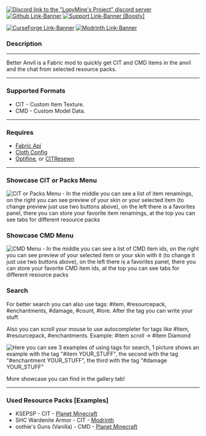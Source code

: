 [![Discord link to the "LopyMine's Project" discord server](https://cdn.modrinth.com/data/cached_images/21f178aff2b64844fefeaf94a3a3a418440fd43f.png)](https://discord.gg/NZzxdkrV4s) [![Github Link-Banner](https://cdn.modrinth.com/data/cached_images/d87060a9e4522786e45b4b54d10853a1b4a91b10.png)](https://github.com/LopyMine/BetterAnvil) [![Support Link-Banner [Boosty]](https://cdn.modrinth.com/data/cached_images/dce91fef079649dee277c52a998fc068e745e99e.png)](https://boosty.to/lopymine/donate)

[![CurseForge Link-Banner](https://cdn.modrinth.com/data/cached_images/c39affcb732c8b1a4fe189e79898c686da3d63e2.png)](https://www.curseforge.com/minecraft/mc-mods/better-anvil) [![Modrinth Link-Banner](https://cdn.modrinth.com/data/cached_images/9991553f6a20e5105b9b153b8d817bc3630c18a8.png)](https://modrinth.com/mod/better-anvil)

### Description

---

Better Anvil is a Fabric mod to quickly get CIT and CMD items in the anvil and the chat from selected resource packs.

---

### Supported Formats
- CIT - Custom Item Texture.
- CMD - Custom Model Data.

---

### Requires
- [Fabric Api](https://modrinth.com/mod/fabric-api)
- [Cloth Config](https://modrinth.com/mod/cloth-config)
- [Optifine](https://optifine.net/), or [CITResewn](https://modrinth.com/mod/cit-resewn)

---

### Showcase CIT or Packs Menu

![CIT or Packs Menu - In the middle you can see a list of item renamings, on the right you can see preview of your skin or your selected item (to change preview just use two buttons above), on the left there is a favorites panel, there you can store your favorite item renamings, at the top you can see tabs for different resource packs](https://cdn.modrinth.com/data/cached_images/76dea0d4baac5bfe63d83c4e105b32c562e3cb9d.png)

### Showcase CMD Menu

![CMD Menu - In the middle you can see a list of CMD item ids, on the right you can see preview of your selected item or your skin with it (to change it just use two buttons above), on the left there is a favorites panel, there you can store your favorite CMD item ids, at the top you can see tabs for different resource packs](https://cdn.modrinth.com/data/cached_images/721898abf8cd40dd9ff4f36705bfea0db8678a65.png)

### Search
For better search you can also use tags: #item, #resourcepack, #enchantments, #damage, #count, #lore. After the tag you can write your stuff.

Also you can scroll your mouse to use autocompleter for tags like #item, #resourcepack, #enchantments.
Example: #item *scroll* -&gt; #item Diamond

![Here you can see 3 examples of using tags for search, 1 picture shows an example with the tag "#item YOUR_STUFF", the second with the tag "#enchantment YOUR_STUFF", the third with the tag "#damage YOUR_STUFF"](https://cdn.modrinth.com/data/cached_images/4896e958ef3d0e60511210a2e1316c5f68966fdc.png)

More showcase you can find in the gallery tab!

---

### Used Resource Packs [Examples]
- KSEPSP - CIT - [Planet Minecraft](https://www.planetminecraft.com/texture-pack/ksepsp-v8-0/)
- SHC Wardenite Armor - CIT - [Modrinth](https://modrinth.com/resourcepack/shc-wardenite-armor)
- oothie's Guns (Vanilla) - CMD - [Planet Minecraft](https://www.planetminecraft.com/texture-pack/oothie-s-guns-vanilla/)
